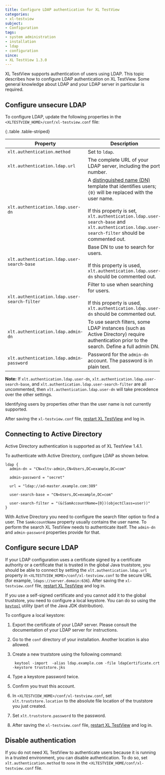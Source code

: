 ```yaml
---
title: Configure LDAP authentication for XL TestView
categories:
- xl-testview
subject:
- Configuration
tags:
- system administration
- installation
- ldap
- configuration
since:
- XL TestView 1.3.0
---
```


XL TestView supports authentication of users using LDAP. This topic describes how to configure LDAP authentication on XL TestView. Some general knowledge about LDAP and your LDAP server in particular is required.

## Configure unsecure LDAP

To configure LDAP, update the following properties in the `<XLTESTVIEW_HOME>/conf/xl-testview.conf` file:

{:.table .table-striped}

| Property | Description | Example |
| -------- | ----------- | ------- |
| `xlt.authentication.method` | Set to `ldap`. |
| `xlt.authentication.ldap.url` | The complete URL of your LDAP server, including the port number. | `ldap://server.domain:389` |
| `xlt.authentication.ldap.user-dn` | A [distinguished name (DN)](http://www.ietf.org/rfc/rfc2253.txt) template that identifies users; `{0}` will be replaced with the user name.<br /><br />If this property is set, `xlt.authentication.ldap.user-search-base` and `xlt.authentication.ldap.user-search-filter` should be commented out. | `cn={0},ou=developers,ou=persons,dc=nodomain` |
| `xlt.authentication.ldap.user-search-base` | Base DN to use to search for users.<br /><br />If this property is used, `xlt.authentication.ldap.user-dn` should be commented out.  | `ou=persons,dc=nodomain` |
| `xlt.authentication.ldap.user-search-filter` | Filter to use when searching for users.<br /><br />If this property is used, `xlt.authentication.ldap.user-dn` should be commented out. | `(&(uid={0})(objectClass=inetOrgPerson))` |
| `xlt.authentication.ldap.admin-dn` | To use search filters, some LDAP instances (such as Active Directory) require authentication prior to the search. Define a full admin DN. | `CN=xltv-admin,CN=Users,DC=example,DC=corp` |
| `xlt.authentication.ldap.admin-password` | Password for the `admin-dn` account. The password is in plain text. | `secret` |

**Note:** If `xlt.authentication.ldap.user-dn`, `xlt.authentication.ldap.user-search-base`, and `xlt.authentication.ldap.user-search-filter` are all uncommented, then `xlt.authentication.ldap.user-dn` will take precedence over the other settings.

Identifying users by properties other than the user name is not currently supported.

After saving the `xl-testview.conf` file, [restart XL TestView](/xl-testview/how-to/start.html) and log in.

## Connecting to Active Directory

Active Directory authentication is supported as of XL TestView 1.4.1.

To authenticate with Active Directory, configure LDAP as shown below.

    ldap {
      admin-dn = "CN=xltv-admin,CN=Users,DC=example,DC=com"
     
      admin-password = "secret"
	 
      url = "ldap://ad-master.example.com:389"

      user-search-base = "CN=Users,DC=example,DC=com"

      user-search-filter = "(&(SamAccountName={0})(objectClass=user))"
    }
    
With Active Directory you need to configure the search filter option to find a user. The `SamAccountName` property usually contains the user name. To perform the search XL TestView needs to authenticate itself. The `admin-dn` and `admin-password` properties provide for that. 

## Configure secure LDAP

If your LDAP configuration uses a certificate signed by a certificate authority or a certificate that is trusted in the global Java truststore, you should be able to connect by setting the `xlt.authentication.ldap.url` property in `<XLTESTVIEW_HOME>/conf/xl-testview.conf` to the secure URL (for example, `ldaps://server.domain:636`). After saving the `xl-testview.conf` file, [restart XL TestView](/xl-testview/how-to/start.html) and log in.

If you use a self-signed certificate and you cannot add it to the global truststore, you need to configure a local keystore. You can do so using the [`keytool`](http://docs.oracle.com/javase/7/docs/technotes/tools/windows/keytool.html) utility (part of the Java JDK distribution).

To configure a local keystore:

1. Export the certificate of your LDAP server. Please consult the documentation of your LDAP server for instructions.
2. Go to the `conf` directory of your installation. Another location is also allowed.
3. Create a new truststore using the following command:

        keytool -import  -alias ldap.example.com -file ldapCertificate.crt -keystore truststore.jks

4. Type a keystore password twice.
5. Confirm you trust this account.
6. In `<XLTESTVIEW_HOME>/conf/xl-testview.conf`, set `xlt.truststore.location` to the absolute file location of the truststore you just created.
7. Set `xlt.truststore.password` to the password.
8. After saving the `xl-testview.conf` file, [restart XL TestView](/xl-testview/how-to/start.html) and log in.

## Disable authentication

If you do not need XL TestView to authenticate users because it is running in a trusted environment, you can disable authentication. To do so, set `xlt.authentication.method` to `none` in the `<XLTESTVIEW_HOME/conf/xl-testview.conf` file.

